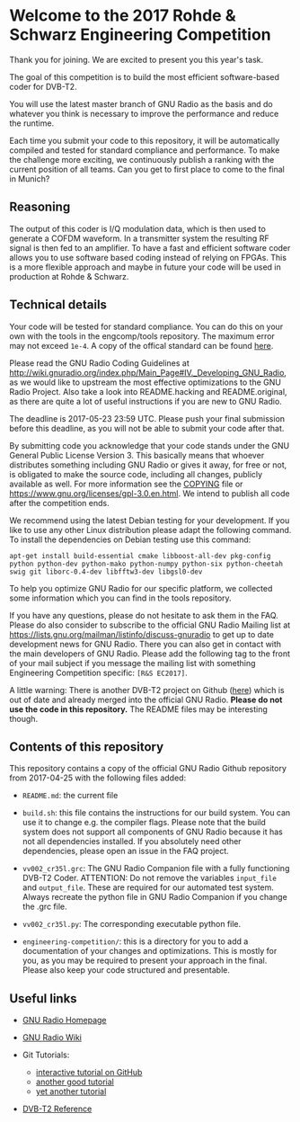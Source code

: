# Welcome to the 2017 Rohde & Schwarz Engineering Competition

Thank you for joining. We are excited to present you this year's task.

The goal of this competition is to build the most efficient software-based coder for DVB-T2.

You will use the latest master branch of GNU Radio as the basis and do whatever you think is necessary to improve the performance and reduce the runtime.

Each time you submit your code to this repository, it will be automatically compiled and tested for standard compliance and performance. To make the challenge more exciting, we continuously publish a ranking with the current position of all teams. Can you get to first place to come to the final in Munich?

## Reasoning

The output of this coder is I/Q modulation data, which is then used to generate a COFDM waveform. In a transmitter system the resulting RF signal is then fed to an amplifier. To have a fast and efficient software coder allows you to use software based coding instead of relying on FPGAs. This is a more flexible approach and maybe in future your code will be used in production at Rohde & Schwarz.

## Technical details

Your code will be tested for standard compliance. You can do this on your own with the tools in the engcomp/tools repository. The maximum error may not exceed `1e-4`. A copy of the offical standard can be found [here](http://www.etsi.org/deliver/etsi_en/302700_302799/302755/01.04.01_60/en_302755v010401p.pdf).

Please read the GNU Radio Coding Guidelines at <http://wiki.gnuradio.org/index.php/Main_Page#IV._Developing_GNU_Radio>, as we would like to upstream the most effective optimizations to the GNU Radio Project. Also take a look into README.hacking and README.original, as there are quite a lot of useful instructions if you are new to GNU Radio.

The deadline is 2017-05-23 23:59 UTC. Please push your final submission before this deadline, as you will not be able to submit your code after that.

By submitting code you acknowledge that your code stands under the GNU General Public License Version 3. This basically means that whoever distributes something including GNU Radio or gives it away, for free or not, is obligated to make the source code, including all changes, publicly available as well. For more information see the [COPYING](COPYING) file or <https://www.gnu.org/licenses/gpl-3.0.en.html>. We intend to publish all code after the competition ends.

We recommend using the latest Debian testing for your development. If you like to use any other Linux distribution please adapt the following command. To install the dependencies on Debian testing use this command:

```
apt-get install build-essential cmake libboost-all-dev pkg-config python python-dev python-mako python-numpy python-six python-cheetah swig git liborc-0.4-dev libfftw3-dev libgsl0-dev
```

To help you optimize GNU Radio for our specific platform, we collected some information which you can find in the tools repository.

If you have any questions, please do not hesitate to ask them in the FAQ. Please do also consider to subscribe to the official GNU Radio Mailing list at <https://lists.gnu.org/mailman/listinfo/discuss-gnuradio> to get up to date development news for GNU Radio. There you can also get in contact with the main developers of GNU Radio. Please add the following tag to the front of your mail subject if you message the mailing list with something Engineering Competition specific: `[R&S EC2017]`.

A little warning: There is another DVB-T2 project on Github ([here](https://github.com/drmpeg/gr-dvbt2)) which is out of date and already merged into the official GNU Radio. **Please do not use the code in this repository.** The README files may be interesting though.

## Contents of this repository

This repository contains a copy of the official GNU Radio Github repository from 2017-04-25 with the following files added:

- `README.md`: the current file

- `build.sh`: this file contains the instructions for our build system. You can use it to change e.g. the compiler flags. Please note that the build system does not support all components of GNU Radio because it has not all dependencies installed. If you absolutely need other dependencies, please open an issue in the FAQ project.

- `vv002_cr35l.grc`: The GNU Radio Companion file with a fully functioning DVB-T2 Coder. ATTENTION: Do not remove the variables `input_file` and `output_file`. These are required for our automated test system. Always recreate the python file in GNU Radio Companion if you change the .grc file.
- `vv002_cr35l.py`: The corresponding executable python file.

- `engineering-competition/`: this is a directory for you to add a documentation of your changes and optimizations. This is mostly for you, as you may be required to present your approach in the final. Please also keep your code structured and presentable.

## Useful links

- [GNU Radio Homepage](http://gnuradio.org/)

- [GNU Radio Wiki](https://wiki.gnuradio.org/index.php/Main_Page)

- Git Tutorials:
	- [interactive tutorial on GitHub](https://try.github.io)
	- [another good tutorial](http://rypress.com/tutorials/git/index)
	- [yet another tutorial](https://git-scm.com/book/en/v2)

- [DVB-T2 Reference](http://www.etsi.org/deliver/etsi_en/302700_302799/302755/01.04.01_60/en_302755v010401p.pdf)
